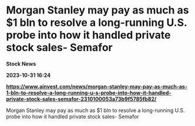 # Morgan Stanley may pay as much as $1 bln to resolve a long-running U.S. probe into how it handled private stock sales- Semafor
**Stock News**

**2023-10-31 16:24**

**https://www.ainvest.com/news/morgan-stanley-may-pay-as-much-as-1-bln-to-resolve-a-long-running-u-s-probe-into-how-it-handled-private-stock-sales-semafor-2310100053a73b9f5785fb82/**

Morgan Stanley may pay as much as $1 bln to resolve a long-running U.S. probe into how it handled private stock sales- Semafor